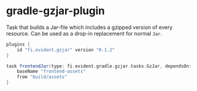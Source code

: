 # gradle-gzjar-plugin

Task that builds a Jar-file which includes a gzipped version of
every resource. Can be used as a drop-in replacement for normal `Jar`.

```groovy
plugins {
    id "fi.evident.gzjar" version "0.1.2"
}

task frontendJar(type: fi.evident.gradle.gzjar.tasks.GzJar, dependsOn: buildAssets) {
    baseName "frontend-assets"
    from "build/assets"
}

```
